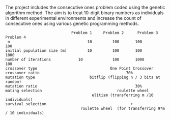 The project includes the consecutive ones problem coded using the genetic algorithm method. 
The aim is to treat 10-digit binary numbers as individuals in different experimental environments and increase the count of consecutive ones using various genetic programming methods.


	                             Problem 1	   Problem 2   	  Problem 3	  Problem 4
     n	                                10	       100	     100	     100
    initial population size (m)	        10	       100	     100	     1000
    number of iterations	        10             100	     1000    	     100
    crossover type	                              One Point Crossover
    crossover ratio	                                     70%
    mutation type	                     bitflip (flipping n / 3 bits at random)
    mutation ratio                                   	     30%
    mating selection                            	 roulette wheel 
                                          elitism (transferring m /10 individuals) 
    survival selection                                     + 
                                     roulette wheel  (for transferring 9*m / 10 individuals)
